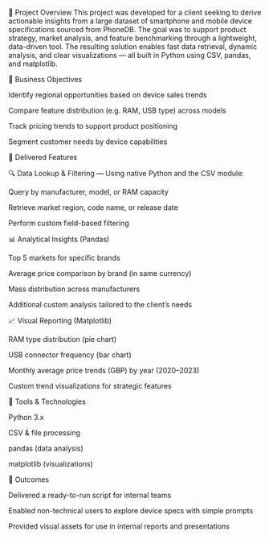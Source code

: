 📘 Project Overview
This project was developed for a client seeking to derive actionable insights from a large dataset of smartphone and mobile device specifications sourced from PhoneDB. The goal was to support product strategy, market analysis, and feature benchmarking through a lightweight, data-driven tool.
The resulting solution enables fast data retrieval, dynamic analysis, and clear visualizations — all built in Python using CSV, pandas, and matplotlib.



🧩 Business Objectives

Identify regional opportunities based on device sales trends

Compare feature distribution (e.g. RAM, USB type) across models

Track pricing trends to support product positioning

Segment customer needs by device capabilities



🔧 Delivered Features

🔍 Data Lookup & Filtering — Using native Python and the CSV module:

Query by manufacturer, model, or RAM capacity

Retrieve market region, code name, or release date

Perform custom field-based filtering



📊 Analytical Insights (Pandas)

Top 5 markets for specific brands

Average price comparison by brand (in same currency)

Mass distribution across manufacturers

Additional custom analysis tailored to the client’s needs



📈 Visual Reporting (Matplotlib)

RAM type distribution (pie chart)

USB connector frequency (bar chart)

Monthly average price trends (GBP) by year (2020–2023)

Custom trend visualizations for strategic features




🧰 Tools & Technologies

Python 3.x

CSV & file processing

pandas (data analysis)

matplotlib (visualizations)




💼 Outcomes

Delivered a ready-to-run script for internal teams

Enabled non-technical users to explore device specs with simple prompts

Provided visual assets for use in internal reports and presentations
